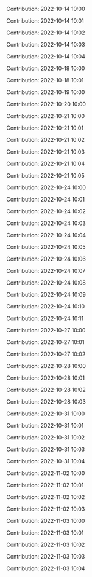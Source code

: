 Contribution: 2022-10-14 10:00

Contribution: 2022-10-14 10:01

Contribution: 2022-10-14 10:02

Contribution: 2022-10-14 10:03

Contribution: 2022-10-14 10:04

Contribution: 2022-10-18 10:00

Contribution: 2022-10-18 10:01

Contribution: 2022-10-19 10:00

Contribution: 2022-10-20 10:00

Contribution: 2022-10-21 10:00

Contribution: 2022-10-21 10:01

Contribution: 2022-10-21 10:02

Contribution: 2022-10-21 10:03

Contribution: 2022-10-21 10:04

Contribution: 2022-10-21 10:05

Contribution: 2022-10-24 10:00

Contribution: 2022-10-24 10:01

Contribution: 2022-10-24 10:02

Contribution: 2022-10-24 10:03

Contribution: 2022-10-24 10:04

Contribution: 2022-10-24 10:05

Contribution: 2022-10-24 10:06

Contribution: 2022-10-24 10:07

Contribution: 2022-10-24 10:08

Contribution: 2022-10-24 10:09

Contribution: 2022-10-24 10:10

Contribution: 2022-10-24 10:11

Contribution: 2022-10-27 10:00

Contribution: 2022-10-27 10:01

Contribution: 2022-10-27 10:02

Contribution: 2022-10-28 10:00

Contribution: 2022-10-28 10:01

Contribution: 2022-10-28 10:02

Contribution: 2022-10-28 10:03

Contribution: 2022-10-31 10:00

Contribution: 2022-10-31 10:01

Contribution: 2022-10-31 10:02

Contribution: 2022-10-31 10:03

Contribution: 2022-10-31 10:04

Contribution: 2022-11-02 10:00

Contribution: 2022-11-02 10:01

Contribution: 2022-11-02 10:02

Contribution: 2022-11-02 10:03

Contribution: 2022-11-03 10:00

Contribution: 2022-11-03 10:01

Contribution: 2022-11-03 10:02

Contribution: 2022-11-03 10:03

Contribution: 2022-11-03 10:04

